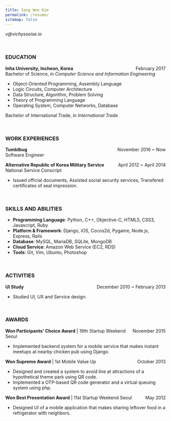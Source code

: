 ```yaml
---
title: Sang Won Kim
permalink: /resume/
sitemap: false
---
```

_v@vichyssoise.io_

<br />

### EDUCATION

<time style="float: right">February 2017</time>
**Inha University, Incheon, Korea**  
Bachelor of Science, *in Computer Science and Information Engineering*

  - Object-Oriented Programming, Assembly Language
  - Logic Circuits, Computer Architecture
  - Data Structure, Algorithm, Problem Solving
  - Theory of Programming Language
  - Operating System, Computer Networks, Database

Bachelor of International Trade, *in International Trade*

<br />

### WORK EXPERIENCES

<time style="float: right">November 2016 ~ Now</time>
**Tumblbug**  
Software Engineer

<time style="float: right">April 2012 ~ April 2014</time>
**Alternative Republic of Korea Military Service**  
National Service Conscript

 - Issued official documents, Assisted social security services, Transfered certificates of seal impression.

<br />

### SKILLS AND ABILITIES

- **Programming Language**: Python, C++, Objective-C, HTML5, CSS3, Javascript, Ruby
- **Platform &amp; Framework**: Django, iOS, Cocos2d, Pygame, Node.js, Express, Rails
- **Database**: MySQL, MariaDB, SQLite, MongoDB
- **Cloud Service**: Amazon Web Service (EC2, RDS)
- **Tools**: Git, Vim, Ubuntu, Photoshop

<br />

### ACTIVITIES

<time style="float: right">December 2010 ~ February 2013</time>
**UI Study**

- Studied UI, UX and Service design.

<br />

### AWARDS

<time style="float: right">November 2015</time>
**Won Participants' Choice Award** \| 19th Startup Weekend Seoul

- Implemented backend system for a mobile service that makes instant meetups at nearby chicken pub using Django.

<time style="float: right">October 2013</time>
**Won Supreme Award** \| 1st Mobile Value Up

- Designed and created a system to avoid line at attractions of a hypothetical theme park using QR code.
- Implemented a OTP-based QR code generator and a virtual queuing system using php.

<time style="float: right">May 2012</time>
**Won Best Presentation Award** \| 11st Startup Weekend Seoul

- Designed UI of a mobile application that makes sharing leftover food in a refrigerator with neighbors.
